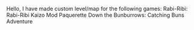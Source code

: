 Hello, I have made custom level/map for the following games:
Rabi-Ribi: Rabi-Ribi Kaizo Mod
Paquerette Down the Bunburrows: Catching Buns Adventure
